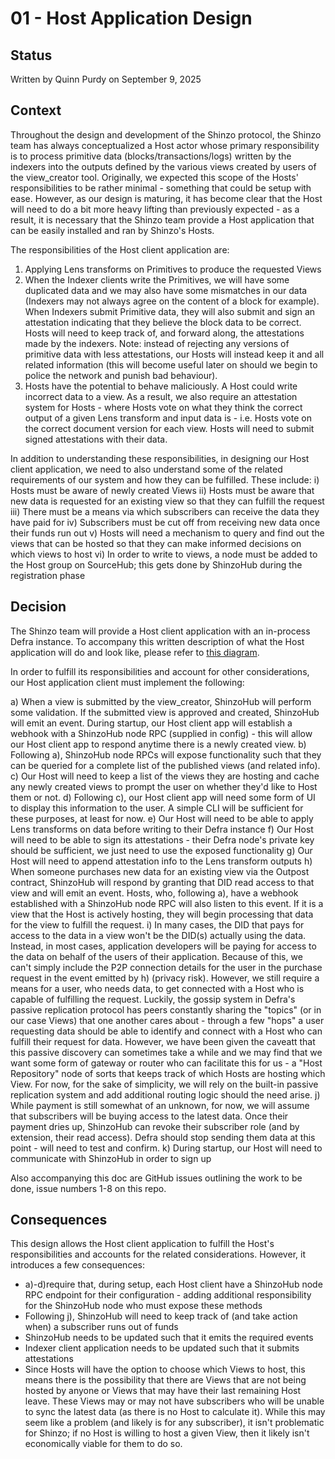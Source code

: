 # 01 - Host Application Design

## Status
Written by Quinn Purdy on September 9, 2025

## Context
Throughout the design and development of the Shinzo protocol, the Shinzo team has always conceptualized a Host actor whose primary responsibility is to process primitive data (blocks/transactions/logs) written by the indexers into the outputs defined by the various views created by users of the view_creator tool. Originally, we expected this scope of the Hosts' responsibilities to be rather minimal - something that could be setup with ease. However, as our design is maturing, it has become clear that the Host will need to do a bit more heavy lifting than previously expected - as a result, it is necessary that the Shinzo team provide a Host application that can be easily installed and ran by Shinzo's Hosts.

The responsibilities of the Host client application are:
1) Applying Lens transforms on Primitives to produce the requested Views
2) When the Indexer clients write the Primitives, we will have some duplicated data and we may also have some mismatches in our data (Indexers may not always agree on the content of a block for example). When Indexers submit Primitive data, they will also submit and sign an attestation indicating that they believe the block data to be correct. Hosts will need to keep track of, and forward along, the attestations made by the indexers. Note: instead of rejecting any versions of primitive data with less attestations, our Hosts will instead keep it and all related information (this will become useful later on should we begin to police the network and punish bad behaviour).
3) Hosts have the potential to behave maliciously. A Host could write incorrect data to a view. As a result, we also require an attestation system for Hosts - where Hosts vote on what they think the correct output of a given Lens transform and input data is - i.e. Hosts vote on the correct document version for each view. Hosts will need to submit signed attestations with their data.

In addition to understanding these responsibilities, in designing our Host client application, we need to also understand some of the related requirements of our system and how they can be fulfilled. These include:
i) Hosts must be aware of newly created Views
ii) Hosts must be aware that new data is requested for an existing view so that they can fulfill the request
iii) There must be a means via which subscribers can receive the data they have paid for
iv) Subscribers must be cut off from receiving new data once their funds run out
v) Hosts will need a mechanism to query and find out the views that can be hosted so that they can make informed decisions on which views to host
vi) In order to write to views, a node must be added to the Host group on SourceHub; this gets done by ShinzoHub during the registration phase

## Decision

The Shinzo team will provide a Host client application with an in-process Defra instance. To accompany this written description of what the Host application will do and look like, please refer to [this diagram](https://excalidraw.com/#json=alvFlIJ7SxU5wJ8SR8AYN,7wiLPpRdK0DkxW1B70XFIQ).

In order to fulfill its responsibilities and account for other considerations, our Host application client must implement the following:

a) When a view is submitted by the view_creator, ShinzoHub will perform some validation. If the submitted view is approved and created, ShinzoHub will emit an event. During startup, our Host client app will establish a webhook with a ShinzoHub node RPC (supplied in config) - this will allow our Host client app to respond anytime there is a newly created view.
b) Following a), ShinzoHub node RPCs will expose functionality such that they can be queried for a complete list of the published views (and related info).
c) Our Host will need to keep a list of the views they are hosting and cache any newly created views to prompt the user on whether they'd like to Host them or not.
d) Following c), our Host client app will need some form of UI to display this information to the user. A simple CLI will be sufficient for these purposes, at least for now.
e) Our Host will need to be able to apply Lens transforms on data before writing to their Defra instance
f) Our Host will need to be able to sign its attestations - their Defra node's private key should be sufficient, we just need to use the exposed functionality
g) Our Host will need to append attestation info to the Lens transform outputs
h) When someone purchases new data for an existing view via the Outpost contract, ShinzoHub will respond by granting that DID read access to that view and will emit an event. Hosts, who, following a), have a webhook established with a ShinzoHub node RPC will also listen to this event. If it is a view that the Host is actively hosting, they will begin processing that data for the view to fulfill the request.
i) In many cases, the DID that pays for access to the data in a view won't be the DID(s) actually using the data. Instead, in most cases, application developers will be paying for access to the data on behalf of the users of their application. Because of this, we can't simply include the P2P connection details for the user in the purchase request in the event emitted by h) (privacy risk). However, we still require a means for a user, who needs data, to get connected with a Host who is capable of fulfilling the request. Luckily, the gossip system in Defra's passive replication protocol has peers constantly sharing the "topics" (or in our case Views) that one another cares about - through a few "hops" a user requesting data should be able to identify and connect with a Host who can fulfill their request for data. However, we have been given the caveatt that this passive discovery can sometimes take a while and we may find that we want some form of gateway or router who can facilitate this for us - a "Host Repository" node of sorts that keeps track of which Hosts are hosting which View. For now, for the sake of simplicity, we will rely on the built-in passive replication system and add additional routing logic should the need arise.
j) While payment is still somewhat of an unknown, for now, we will assume that subscribers will be buying access to the latest data. Once their payment dries up, ShinzoHub can revoke their subscriber role (and by extension, their read access). Defra should stop sending them data at this point - will need to test and confirm.
k) During startup, our Host will need to communicate with ShinzoHub in order to sign up

Also accompanying this doc are GitHub issues outlining the work to be done, issue numbers 1-8 on this repo.

## Consequences

This design allows the Host client application to fulfill the Host's responsibilities and accounts for the related considerations. However, it introduces a few consequences:

- a)-d)require that, during setup, each Host client have a ShinzoHub node RPC endpoint for their configuration - adding additional responsibility for the ShinzoHub node who must expose these methods
- Following j), ShinzoHub will need to keep track of (and take action when) a subscriber runs out of funds
- ShinzoHub needs to be updated such that it emits the required events
- Indexer client application needs to be updated such that it submits attestations
- Since Hosts will have the option to choose which Views to host, this means there is the possibility that there are Views that are not being hosted by anyone or Views that may have their last remaining Host leave. These Views may or may not have subscribers who will be unable to sync the latest data (as there is no Host to calculate it). While this may seem like a problem (and likely is for any subscriber), it isn't problematic for Shinzo; if no Host is willing to host a given View, then it likely isn't economically viable for them to do so. 
